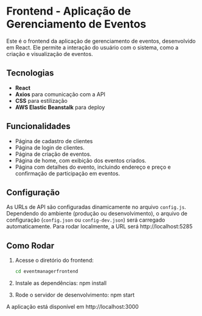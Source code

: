 # Frontend - Aplicação de Gerenciamento de Eventos

Este é o frontend da aplicação de gerenciamento de eventos, desenvolvido em React. Ele permite a interação do usuário com o sistema, como a criação e visualização de eventos.

## Tecnologias

- **React**
- **Axios** para comunicação com a API
- **CSS** para estilização
- **AWS Elastic Beanstalk** para deploy

## Funcionalidades

- Página de cadastro de clientes
- Página de login de clientes.
- Página de criação de eventos.
- Página de home, com exibição dos eventos criados.
- Página com detalhes do evento, incluindo endereço e preço e confirmação de participação em eventos.

## Configuração

As URLs de API são configuradas dinamicamente no arquivo `config.js`. Dependendo do ambiente (produção ou desenvolvimento), o arquivo de configuração (`config.json` ou `config-dev.json`) será carregado automaticamente.
Para rodar localmente, a URL será http://localhost:5285

## Como Rodar

1. Acesse o diretório do frontend:
   ```bash
   cd eventmanagerfrontend

2. Instale as dependências:
   npm install

3. Rode o servidor de desenvolvimento:
   npm start

A aplicação está disponível em http://localhost:3000